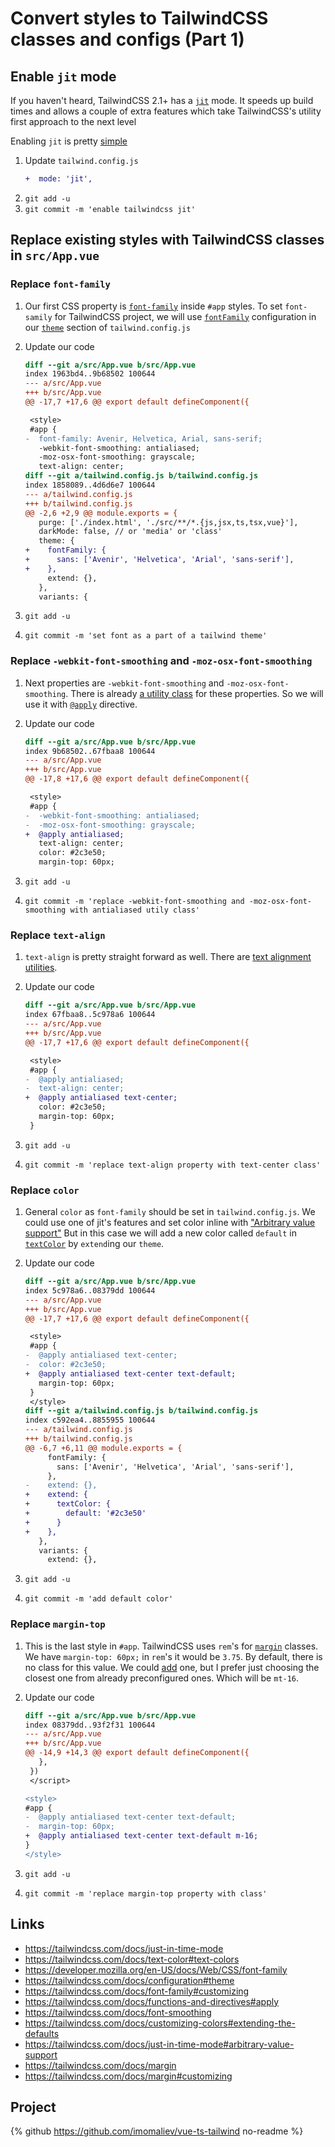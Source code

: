 # Convert styles to TailwindCSS classes and configs (Part 1)

## Enable `jit` mode

If you haven't heard, TailwindCSS 2.1+ has a [`jit`](https://tailwindcss.com/docs/just-in-time-mode) mode. It speeds up build times and allows a couple of extra features which take TailwindCSS's utility first approach to the next level

Enabling `jit` is pretty [simple](https://tailwindcss.com/docs/just-in-time-mode#enabling-jit-mode)

1. Update `tailwind.config.js`
    ```diff
    +  mode: 'jit',
    ```
1. `git add -u`
1. `git commit -m 'enable tailwindcss jit'`

## Replace existing styles with TailwindCSS classes in `src/App.vue`

### Replace `font-family`

1. Our first CSS property is [`font-family`](https://developer.mozilla.org/en-US/docs/Web/CSS/font-family) inside `#app` styles. To set `font-samily` for TailwindCSS project, we will use [`fontFamily`](https://tailwindcss.com/docs/font-family#customizing) configuration in our [`theme`](https://tailwindcss.com/docs/configuration#theme) section of `tailwind.config.js`
1. Update our code

    ```diff
    diff --git a/src/App.vue b/src/App.vue
    index 1963bd4..9b68502 100644
    --- a/src/App.vue
    +++ b/src/App.vue
    @@ -17,7 +17,6 @@ export default defineComponent({

     <style>
     #app {
    -  font-family: Avenir, Helvetica, Arial, sans-serif;
       -webkit-font-smoothing: antialiased;
       -moz-osx-font-smoothing: grayscale;
       text-align: center;
    diff --git a/tailwind.config.js b/tailwind.config.js
    index 1858089..4d6d6e7 100644
    --- a/tailwind.config.js
    +++ b/tailwind.config.js
    @@ -2,6 +2,9 @@ module.exports = {
       purge: ['./index.html', './src/**/*.{js,jsx,ts,tsx,vue}'],
       darkMode: false, // or 'media' or 'class'
       theme: {
    +    fontFamily: {
    +      sans: ['Avenir', 'Helvetica', 'Arial', 'sans-serif'],
    +    },
         extend: {},
       },
       variants: {
    ```

1. `git add -u`
1. `git commit -m 'set font as a part of a tailwind theme'`

### Replace `-webkit-font-smoothing` and `-moz-osx-font-smoothing`

1. Next properties are `-webkit-font-smoothing` and `-moz-osx-font-smoothing`. There is already [a utility class](https://tailwindcss.com/docs/font-smoothing) for these properties. So we will use it with [`@apply`](https://tailwindcss.com/docs/functions-and-directives#apply) directive.
1. Update our code

    ```diff
    diff --git a/src/App.vue b/src/App.vue
    index 9b68502..67fbaa8 100644
    --- a/src/App.vue
    +++ b/src/App.vue
    @@ -17,8 +17,6 @@ export default defineComponent({

     <style>
     #app {
    -  -webkit-font-smoothing: antialiased;
    -  -moz-osx-font-smoothing: grayscale;
    +  @apply antialiased;
       text-align: center;
       color: #2c3e50;
       margin-top: 60px;
    ```

1. `git add -u`
1. `git commit -m 'replace -webkit-font-smoothing and -moz-osx-font-smoothing with antialiased utily class'`

### Replace `text-align`

1. `text-align` is pretty straight forward as well. There are [text alignment utilities](https://tailwindcss.com/docs/text-align).
1. Update our code

    ```diff
    diff --git a/src/App.vue b/src/App.vue
    index 67fbaa8..5c978a6 100644
    --- a/src/App.vue
    +++ b/src/App.vue
    @@ -17,7 +17,6 @@ export default defineComponent({

     <style>
     #app {
    -  @apply antialiased;
    -  text-align: center;
    +  @apply antialiased text-center;
       color: #2c3e50;
       margin-top: 60px;
     }
    ```

1. `git add -u`
1. `git commit -m 'replace text-align property with text-center class'`

### Replace `color`

1. General `color` as `font-family` should be set in `tailwind.config.js`. We could use one of jit's features and set color inline with ["Arbitrary value support"](https://tailwindcss.com/docs/just-in-time-mode#arbitrary-value-support) But in this case we will add a new color called `default` in [`textColor`](https://tailwindcss.com/docs/text-color#customizing) by `extend`ing our `theme`.
1. Update our code

    ```diff
    diff --git a/src/App.vue b/src/App.vue
    index 5c978a6..08379dd 100644
    --- a/src/App.vue
    +++ b/src/App.vue
    @@ -17,7 +17,6 @@ export default defineComponent({

     <style>
     #app {
    -  @apply antialiased text-center;
    -  color: #2c3e50;
    +  @apply antialiased text-center text-default;
       margin-top: 60px;
     }
     </style>
    diff --git a/tailwind.config.js b/tailwind.config.js
    index c592ea4..8855955 100644
    --- a/tailwind.config.js
    +++ b/tailwind.config.js
    @@ -6,7 +6,11 @@ module.exports = {
         fontFamily: {
           sans: ['Avenir', 'Helvetica', 'Arial', 'sans-serif'],
         },
    -    extend: {},
    +    extend: {
    +      textColor: {
    +        default: '#2c3e50'
    +      }
    +    },
       },
       variants: {
         extend: {},
    ```

1. `git add -u`
1. `git commit -m 'add default color'`

### Replace `margin-top`

1. This is the last style in `#app`. TailwindCSS uses `rem`'s for [`margin`](https://tailwindcss.com/docs/margin) classes. We have `margin-top: 60px;` in `rem`'s it would be `3.75`. By default, there is no class for this value. We could [add](https://tailwindcss.com/docs/margin#customizing) one, but I prefer just choosing the closest one from already preconfigured ones. Which will be `mt-16`.
1. Update our code

    ```diff
    diff --git a/src/App.vue b/src/App.vue
    index 08379dd..93f2f31 100644
    --- a/src/App.vue
    +++ b/src/App.vue
    @@ -14,9 +14,3 @@ export default defineComponent({
       },
     })
     </script>

    <style>
    #app {
    -  @apply antialiased text-center text-default;
    -  margin-top: 60px;
    +  @apply antialiased text-center text-default m-16;
    }
    </style>
    ```

1. `git add -u`
1. `git commit -m 'replace margin-top property with class'`

## Links

-   https://tailwindcss.com/docs/just-in-time-mode
-   https://tailwindcss.com/docs/text-color#text-colors
-   https://developer.mozilla.org/en-US/docs/Web/CSS/font-family
-   https://tailwindcss.com/docs/configuration#theme
-   https://tailwindcss.com/docs/font-family#customizing
-   https://tailwindcss.com/docs/functions-and-directives#apply
-   https://tailwindcss.com/docs/font-smoothing
-   https://tailwindcss.com/docs/customizing-colors#extending-the-defaults
-   https://tailwindcss.com/docs/just-in-time-mode#arbitrary-value-support
-   https://tailwindcss.com/docs/margin
-   https://tailwindcss.com/docs/margin#customizing

## Project

{% github https://github.com/imomaliev/vue-ts-tailwind no-readme %}

